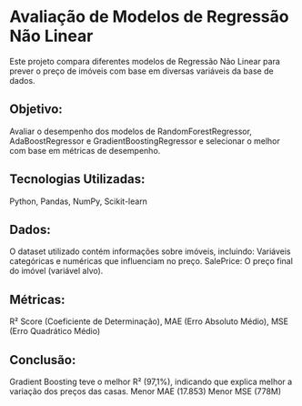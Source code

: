 # Avaliação de Modelos de Regressão Não Linear
Este projeto compara diferentes modelos de Regressão Não Linear para prever o preço de imóveis com base em diversas variáveis da base de dados.
## Objetivo:
Avaliar o desempenho dos modelos de RandomForestRegressor, AdaBoostRegressor e GradientBoostingRegressor e selecionar o melhor com base em métricas de desempenho.
## Tecnologias Utilizadas:
Python, Pandas, NumPy, Scikit-learn
## Dados:
O dataset utilizado contém informações sobre imóveis, incluindo:
Variáveis categóricas e numéricas que influenciam no preço.
SalePrice: O preço final do imóvel (variável alvo).
## Métricas:
R² Score (Coeficiente de Determinação), MAE (Erro Absoluto Médio), MSE (Erro Quadrático Médio)
## Conclusão:
Gradient Boosting teve o melhor R² (97,1%), indicando que explica melhor a variação dos preços das casas.
Menor MAE (17.853)
Menor MSE (778M)
